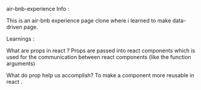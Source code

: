 air-bnb-experience 
Info :

This is an air-bnb experience page clone where i learned to make data-driven page.

Learnings :

What are props in react ? 
Props are passed into react components which is used for the communication between react components (like the function arguments)

What do prop help us accomplish?
To make a component more reusable in react .
